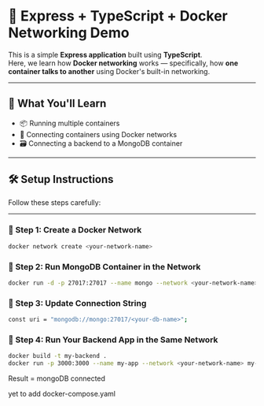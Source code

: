 # 🚀 Express + TypeScript + Docker Networking Demo

This is a simple **Express application** built using **TypeScript**.  
Here, we learn how **Docker networking** works — specifically, how **one container talks to another** using Docker's built-in networking.

---

## 🧠 What You'll Learn

- 📦 Running multiple containers
- 🔗 Connecting containers using Docker networks
- 🗃️ Connecting a backend to a MongoDB container

---

## 🛠️ Setup Instructions

Follow these steps carefully:

---

### 🔧 Step 1: Create a Docker Network

```bash
docker network create <your-network-name>
```

### 🔧 Step 2: Run MongoDB Container in the Network
```bash
docker run -d -p 27017:27017 --name mongo --network <your-network-name> mongo
```

### 🔧 Step 3: Update Connection String
```bash
const uri = "mongodb://mongo:27017/<your-db-name>";
```

### 🔧 Step 4: Run Your Backend App in the Same Network
```bash
docker build -t my-backend .
docker run -p 3000:3000 --name my-app --network <your-network-name> my-backend
```
Result = mongoDB connected

yet to add docker-compose.yaml






